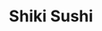 ---
layout: place
title: "Shiki Sushi"
permalink: /north-carolina/durham/shiki-sushi.html
stateAbbr: NC
stateName: North Carolina
cityName: Durham
seo:
  name: "Shiki Sushi"
  type: Restaurant
  links: http://shikitasu.com/
description: "Looking for sushi in Durham, North Carolina? Check out Shiki Sushi for a delightful Japanese dining experience. Enjoy a variety of sushi and other dishes in ..."
place_id: ChIJOWMpsrPorIkRfufiJCXdtjg
photos:
  - name: >-
      places/ChIJOWMpsrPorIkRfufiJCXdtjg/photos/AeeoHcJAWYpYMxXh7p09XuLm9uR61Wv5fmN8ld3z9giLDt0_SlUeQ3v2VoV7klqp_s4KuBPnEtjEhtJJ84-brTvZDViqdv-d1kdnWv9zI-fa7S7EuGFyd0iAxvn_bh8IRhw1szkRQ3gCm12Soen5OswTZNseepmyIcpMzcmnQm71T50j9kkoYBsRQ2UjqHFjWpzMDTvJAp1z4RtNRvZifEI4aI1kRD6lz6iwx5wqCFcUl8qcmrrMyrdLB-pTvMoo4Mx9cymn_fh-QP1MvqIXv1P4usfbifOsNYx6tv6NbYtkcTgHIQT9a65rUq87F588qMH2tUpqFKd2qBstmSRL2aNy01O5KTzTLwGJqo0vmZpXv1jVxmRtFm3EJLiyO7BrFdZqW14CsP9EugBpBuiYtZ6kdCT0xu1e1-9bTjgWxoMXtLDt5hJS
    widthPx: 3024
    heightPx: 3183
    authorAttributions:
      - displayName: John Kroetch
        uri: https://maps.google.com/maps/contrib/109751360247850425016
        photoUri: >-
          https://lh3.googleusercontent.com/a-/ALV-UjV9ZriQY_5kscfPIHrXvfYdGx9n_pl7uxeCe99NVjU4snEQ59M=s100-p-k-no-mo
    flagContentUri: >-
      https://www.google.com/local/imagery/report/?cb_client=maps_api_places.places_api&image_key=!1e10!2sCIHM0ogKEICAgICRq6ij3QE&hl=en-US
    googleMapsUri: >-
      https://www.google.com/maps/place//data=!3m4!1e2!3m2!1sCIHM0ogKEICAgICRq6ij3QE!2e10!4m2!3m1!1s0x89ace8b3b2296339:0x38b6dd2524e2e77e
  - name: >-
      places/ChIJOWMpsrPorIkRfufiJCXdtjg/photos/AeeoHcIwPAxmKR-6uuK5jdf1CMyBJ0KIwQRwK8Oysz7SOGVR-T1rKHD9jQC3Z7Gtk_DogCZhaevkuuBEmvnL-JFU_izzC-GWh78OC91JBAtIdH7afwg5-BbfZxwvAyLphNyRirfpYBQmRW-FhnUbzZDTvr8wGVUC216bg5Ik0xUzuXCA_EkP7NmmKwAM6FuhTYiOMNuUAR2J0LxiF52C-5hvKo54ZSvPCb7PW8nUaRRiICMkAv9hNFYyX_0vfr-owBH0ZS1_YHvBSrYP4dez4hEGA_bjs2Fs3GSYFwn5J7iLl7IUBg
    widthPx: 750
    heightPx: 450
    authorAttributions:
      - displayName: Shiki Sushi
        uri: https://maps.google.com/maps/contrib/113632174412129066062
        photoUri: >-
          https://lh3.googleusercontent.com/a-/ALV-UjVA2u3zZumrqQZh457oOs68NYLhKik9erWPPAXSKgyXhgnfoF8=s100-p-k-no-mo
    flagContentUri: >-
      https://www.google.com/local/imagery/report/?cb_client=maps_api_places.places_api&image_key=!1e10!2sAF1QipM4ahiXF8QDS_aM-lcWHgODUBWeRrPtsJa1bXDe&hl=en-US
    googleMapsUri: >-
      https://www.google.com/maps/place//data=!3m4!1e2!3m2!1sAF1QipM4ahiXF8QDS_aM-lcWHgODUBWeRrPtsJa1bXDe!2e10!4m2!3m1!1s0x89ace8b3b2296339:0x38b6dd2524e2e77e
  - name: >-
      places/ChIJOWMpsrPorIkRfufiJCXdtjg/photos/AeeoHcIgH4fV5otQSpfVBQsGQGRVEom6HE6rzyWN_jG-QZVIUNzOOJFAIY7uXq7HP7S1a65H2cdQ0dTLzlNSCvKv0sCx13UX8UtOdKVfSu6xb9kcW5-Vt1bCn-1aYg834M9-W2u6Ki2T9_cD5CvzkwfO2jMtKJqUygkm2YFAXlrCKtf_0XAkuY-wLH16Z-LW7kmHwkpzDcBwGHvNXtdOE-1padpU6L17Mvht3Dgx7g1xydHBHfyQVgxLYDLcAKRg7p9_YqxpQW85EWkEUUsBT-SwwLOspCuTZkwGsHSuRzSqLchI9uDXyz5Glb64Xrlq5QovRpOjmHt-NaAfXBhak73w9D5KDJWn5C8bYfv0KlhYR053u8ky4mM4rqdeQtOaXIt6OzZIjlIXygQl4N9-T-40s5Is60dAv962MKzR6o0mh4RNWDpD
    widthPx: 3000
    heightPx: 2884
    authorAttributions:
      - displayName: Regina Beard
        uri: https://maps.google.com/maps/contrib/112291767060587655348
        photoUri: >-
          https://lh3.googleusercontent.com/a-/ALV-UjXyMcnLIaEZ328kmS6XjQdxPwVp8O6zvuCB6WExGc_jpupE-T8G=s100-p-k-no-mo
    flagContentUri: >-
      https://www.google.com/local/imagery/report/?cb_client=maps_api_places.places_api&image_key=!1e10!2sCIHM0ogKEICAgMDI8-X12gE&hl=en-US
    googleMapsUri: >-
      https://www.google.com/maps/place//data=!3m4!1e2!3m2!1sCIHM0ogKEICAgMDI8-X12gE!2e10!4m2!3m1!1s0x89ace8b3b2296339:0x38b6dd2524e2e77e
  - name: >-
      places/ChIJOWMpsrPorIkRfufiJCXdtjg/photos/AeeoHcIkHMDlNp0Z1q1cI_rqQ8sbF5ZCCNqpOwg0wmFYxKpZnG2RIUOexneutnk7OpMBF3KfVUnDhfrepHaHjQRwoJKRyFSaj8PwVbiSxoKGVseZyyfMjAOdFwq2rNPDIFzM_-LhmHwKzhU3RcBaDqIKarRrPQgfawOiRM0iMgqfrR8xReKT_AKeSMyqv-0dmYqmbceDhMnKvqO6xPoV0Iu1MuOL7z5Tb7tPxS3lkfqANe5a80syhjZelGDqY3Q0cwScXE2AUbMHnotxYGKfSkcJtp1XCUjav5enm8yYZjXi9PVhrIsVgIEDRYP9Fgfxao3SFo05J4COFGOLu5hpqr1YJ1YGJNDsUnB61m5Dl8jOK28Uq_1PQuZzH6H0J3vIUkzoJ79vJZu7asz6d1LL7ZSu2V08smx0zaRSRxExleV0zfmfvvI
    widthPx: 4032
    heightPx: 3024
    authorAttributions:
      - displayName: Runn Pissatan
        uri: https://maps.google.com/maps/contrib/106237254561304958244
        photoUri: >-
          https://lh3.googleusercontent.com/a-/ALV-UjXJkTyv5mSE4PtrLprd1chBrlxRV6tQAo40PM6mXN6obaVVF91x=s100-p-k-no-mo
    flagContentUri: >-
      https://www.google.com/local/imagery/report/?cb_client=maps_api_places.places_api&image_key=!1e10!2sCIHM0ogKEICAgICjwOKe7gE&hl=en-US
    googleMapsUri: >-
      https://www.google.com/maps/place//data=!3m4!1e2!3m2!1sCIHM0ogKEICAgICjwOKe7gE!2e10!4m2!3m1!1s0x89ace8b3b2296339:0x38b6dd2524e2e77e
  - name: >-
      places/ChIJOWMpsrPorIkRfufiJCXdtjg/photos/AeeoHcJz1xc1vNpY5NujEF451i4UCekV8rSXWYJ6FoJ5fVnt-_cyDJNN2CZ2VzNq_aRCLsw_aG-B9oFlFAMVCZJ1x0gaWY4kz8uSVGZzevLkBfKtXTd_0M0FkGhCpu1VB0iZcXIYpGiKivuBUFYF49uDfKfUxAUN0MGoLUWPKBp49je-PGq0XgSrqs9H5HZi6QTxft5GK5Uc9LP4VgSVNU_ZrBi6E844qN1Dt1LFSGxIQPDVqQUfyl1G-v-2gEIe1_ax5GRN39F81_aa4vslU-sGZKuroFwxjIJz2TSYcjT2QLVfOK4AqHfwBUrgIr7uP8IMi5hqk7RzE5m9jJJySOYa9YqQW9CIr410RWo5n28GKOLqH32DpO-4kIvTCi-nb6OM-6ount3clUBlOqOLeD3MLdyrx-5cQGEOXh6nxuiBAoNC-ME
    widthPx: 4080
    heightPx: 3072
    authorAttributions:
      - displayName: Shinjini Chattopadhyay
        uri: https://maps.google.com/maps/contrib/103354500490471914643
        photoUri: >-
          https://lh3.googleusercontent.com/a-/ALV-UjV4Pm4jBeRBiRV2G0-E_G-toWi2soNRwyH8TuemVP6f1d6m5qis=s100-p-k-no-mo
    flagContentUri: >-
      https://www.google.com/local/imagery/report/?cb_client=maps_api_places.places_api&image_key=!1e10!2sCIHM0ogKEICAgIDr6MeV4gE&hl=en-US
    googleMapsUri: >-
      https://www.google.com/maps/place//data=!3m4!1e2!3m2!1sCIHM0ogKEICAgIDr6MeV4gE!2e10!4m2!3m1!1s0x89ace8b3b2296339:0x38b6dd2524e2e77e
  - name: >-
      places/ChIJOWMpsrPorIkRfufiJCXdtjg/photos/AeeoHcIafJa1OlF2gZO8fRjoPK21wfmfDrC60nmUsQb3g1HS8Go8P5TW6IM8r3zX3A212I7SfXVa0uwrQJoDbumUlTQz0HThXlOIpXNSSQlbZ3RAAwmhG6JjPHRvDBlKhaK_PB3XwszNbSqKjJgpvEKcksGSAbFq9bRP3poNVmKLL2Wm9dEPeZgh-PGn0gS5InimjUZdYVMWXB0bp7o1qZs0f5Fgi4IYGHHjCKuxs5tmTKkJblIL7_QW2Z4wyARC6Pv8JJ4Z73CL5qumeM7aib05a51GRSgPZhdWKRbds613WZ113vzL_hw4vx9WzyB7cQh51BRphH70mpcC9jAjElR58Nc9DO2-xk9Nl5PH49S8QpSDMcY2z1bKAImGmuE902JYtS46BRhgZIk6oVsH1mHZGu-APxUQwoBRIqqSDS6oYM0E8VnB
    widthPx: 3950
    heightPx: 2901
    authorAttributions:
      - displayName: Jennifer
        uri: https://maps.google.com/maps/contrib/116791464359921249479
        photoUri: >-
          https://lh3.googleusercontent.com/a-/ALV-UjUxzzUEcHeLfTnvaLlR_bdlBSe7tH1XQp36qjdqyxymkJcj9mz7=s100-p-k-no-mo
    flagContentUri: >-
      https://www.google.com/local/imagery/report/?cb_client=maps_api_places.places_api&image_key=!1e10!2sCIHM0ogKEICAgICv8MOilQE&hl=en-US
    googleMapsUri: >-
      https://www.google.com/maps/place//data=!3m4!1e2!3m2!1sCIHM0ogKEICAgICv8MOilQE!2e10!4m2!3m1!1s0x89ace8b3b2296339:0x38b6dd2524e2e77e
  - name: >-
      places/ChIJOWMpsrPorIkRfufiJCXdtjg/photos/AeeoHcLaaES6DK2iU0suthlw5KPSpjiAyZ3-02eu89XwuFJGDLzPSgULqsr6e_fuCcOmrU9_HHZgUvcAPu2FJLbvlhzhC0qmtb-MFcOSiMUB0yI0auQ64Rgm94V2GLyozhnNurBmuFoGxQvtG3VSooD3-FusjGJwKqIC37YSpxA9jmm734RiGjZoWIixncRCn4VqC8HKs_Xy2qyRwd4wxbAmUURw6nxfSgJMuPZeZPCR4eXWxcRUIYKI6OIC6JUU0wRbs98RC3W6lqWN6iTFNm_RcQyND-q84nPaVO8nOLgc1wLQkUouEdqCwGCqmf146uCGxpEb7vLAcEO3pN9aZkzVyNrogdc-c89-L4BtzTiGbtg3q_jSL3m91Mp1skhzqJHA-EfmIJd_mj8AzCDTvoOI45dUv-wC84xOz7MmziULh5NhnhPn
    widthPx: 4032
    heightPx: 1908
    authorAttributions:
      - displayName: Mary Jones
        uri: https://maps.google.com/maps/contrib/103068155886692846121
        photoUri: >-
          https://lh3.googleusercontent.com/a-/ALV-UjVILTqHYaoDtQzivMZ2x69QujvldE84qERpBn00wBuJaDdFCc8j_w=s100-p-k-no-mo
    flagContentUri: >-
      https://www.google.com/local/imagery/report/?cb_client=maps_api_places.places_api&image_key=!1e10!2sCIHM0ogKEICAgIDmoaG1twE&hl=en-US
    googleMapsUri: >-
      https://www.google.com/maps/place//data=!3m4!1e2!3m2!1sCIHM0ogKEICAgIDmoaG1twE!2e10!4m2!3m1!1s0x89ace8b3b2296339:0x38b6dd2524e2e77e
  - name: >-
      places/ChIJOWMpsrPorIkRfufiJCXdtjg/photos/AeeoHcKJAa7ytmfdIxTZgtm2dfgifLtBzRFQoEBAnEbWbLXldHqlvRy1hfs2YoxtlcR9ZkWO__OhvFDT2alLWa_H7GBs8Cu283OQIqzrssRk9H6_W-oCGyJN7Qxe_q8sULRPjKS7YGtR6-AxqIezbHq8x83YC-cHIPkTOZIK6lYNn2E7tcGusj-az4I7QGHEqWksyvQNryDU-KisofgvsFfkJkmliT2W8YMSKWklCnxic26jDMS8pzhf3gElrBYtS2PUhYTAmePFaFurGhxXjU5LqFLP3JQOIucYvyuFYA5QZsJCbPruHgz8O_WyKIgwobCoRkFxvdeycTemM23swYpjJ33tMAZ9OxwwA-JAMZfh4457RuFiTrCOCRVRNXyeCxKmJU3WuFjkrjvVY4PkZbDOu1QRxPFba5HNydJxEy382EfBDkfX
    widthPx: 4032
    heightPx: 3024
    authorAttributions:
      - displayName: Taiseer Al Salihi
        uri: https://maps.google.com/maps/contrib/115259147672623773063
        photoUri: >-
          https://lh3.googleusercontent.com/a-/ALV-UjXLv2WrNy2HnjtSGMjnVZ7o2SqlQcDr2fdrW-ceCQOglVl6dzTGEA=s100-p-k-no-mo
    flagContentUri: >-
      https://www.google.com/local/imagery/report/?cb_client=maps_api_places.places_api&image_key=!1e10!2sCIHM0ogKEICAgICsq8vh6QE&hl=en-US
    googleMapsUri: >-
      https://www.google.com/maps/place//data=!3m4!1e2!3m2!1sCIHM0ogKEICAgICsq8vh6QE!2e10!4m2!3m1!1s0x89ace8b3b2296339:0x38b6dd2524e2e77e
  - name: >-
      places/ChIJOWMpsrPorIkRfufiJCXdtjg/photos/AeeoHcJ9LqFtNV7WevU-ZxZTUUMMy-O_FPJW-s3DkPCQzkBu6h5pqpLQFdUFObHP4du_cQv1Su3XAdJdEg7xROIF7fSRw44ANqUea615FjJOJQRB9P-AMp_DezKFIgiITRQSQAXUMK02En418eohtblvfTI27lVUoH2trQS2xecZ1fMv7hMc9k8DZhduH9QGfHop9_aMWEspovbHfsL_5-OG_yorNerJvX7I7a-qaxhD_Dam6IV-a4fvTd4JpcbLT7rPQF9ql-bxZcOm_wpqudnBY4wphaUIcSaRXK9LYcOPmVoNm1A3SIeMsUQvlKae4HOBgK-JdcPQo4vWpI1D7xdAQN_6pXbxuiTpUF2Ax-5BpA-tnNYbclFp3Orq98AEH1ox6v6uqe8Dz6KbD5Ky2GvcozvcyqHbGQ0wC7qtSQxh-VFiJg
    widthPx: 4096
    heightPx: 3072
    authorAttributions:
      - displayName: James Kempski Your Triangle REALTOR 919-308-7597
        uri: https://maps.google.com/maps/contrib/109434747505844257811
        photoUri: >-
          https://lh3.googleusercontent.com/a-/ALV-UjUNz7V2E9xq9-Zl-51M2ILZ6HRv2-gpb-Rvh9RbOeDMkT8Q5vB1YQ=s100-p-k-no-mo
    flagContentUri: >-
      https://www.google.com/local/imagery/report/?cb_client=maps_api_places.places_api&image_key=!1e10!2sCIHM0ogKEICAgIDMwvW1LA&hl=en-US
    googleMapsUri: >-
      https://www.google.com/maps/place//data=!3m4!1e2!3m2!1sCIHM0ogKEICAgIDMwvW1LA!2e10!4m2!3m1!1s0x89ace8b3b2296339:0x38b6dd2524e2e77e
  - name: >-
      places/ChIJOWMpsrPorIkRfufiJCXdtjg/photos/AeeoHcJ7bctw9aMUVImC1waSX8wm13ojuG4IvxXe4I5aMLEqOGU2D3qaS6-54YzI1Olo0d0oTqisGJJdStrzbO_o_MqTcXWLGepT8vLEB2hUNSY4tgpvSjaZeG-R-31yV0qcuH51Q6h0uLbkrGg5Yhw3aW1_EnyOBSTzOPqdSigzUdehkSTPHo04ITvAsXb5rFkMOPF1uybjFeW0iBO-TFnQWxfuA_Oe8xjedOTZfH4GNSaPnI3gTHszL_SNtlcKZa_ymiynYsNbtmje5t-GEtIMD52FlFZxBKuV34jP0ZsQvMJYGSoHXQxrlOlL3_ikQVkBgS7UgSjHD0anRC8wYuQNyzEJ6ltqKEauk9_6EiUPZpARMImNBc98lLOMBYsX_zj2uc3eaABEGNOwAKmJe72GviLwss0mH2gXKwSNbJO2uWMe5Q
    widthPx: 3024
    heightPx: 4032
    authorAttributions:
      - displayName: John Kroetch
        uri: https://maps.google.com/maps/contrib/109751360247850425016
        photoUri: >-
          https://lh3.googleusercontent.com/a-/ALV-UjV9ZriQY_5kscfPIHrXvfYdGx9n_pl7uxeCe99NVjU4snEQ59M=s100-p-k-no-mo
    flagContentUri: >-
      https://www.google.com/local/imagery/report/?cb_client=maps_api_places.places_api&image_key=!1e10!2sCIHM0ogKEICAgICRq6ijXQ&hl=en-US
    googleMapsUri: >-
      https://www.google.com/maps/place//data=!3m4!1e2!3m2!1sCIHM0ogKEICAgICRq6ijXQ!2e10!4m2!3m1!1s0x89ace8b3b2296339:0x38b6dd2524e2e77e
address: 207 W North Carolina 54, Durham, NC 27713, USA
street: 207 W North Carolina 54
city: Durham
state: NC
zip: '27713'
country: USA
neighborhood: null
latitude: '35.910204'
longitude: '-78.937652'
accessibility_options:
  wheelchairAccessibleParking: true
  wheelchairAccessibleEntrance: true
  wheelchairAccessibleRestroom: true
  wheelchairAccessibleSeating: true
business_status: OPERATIONAL
name: Shiki Sushi
google_maps_links:
  directionsUri: >-
    https://www.google.com/maps/dir//''/data=!4m7!4m6!1m1!4e2!1m2!1m1!1s0x89ace8b3b2296339:0x38b6dd2524e2e77e!3e0
  placeUri: https://maps.google.com/?cid=4086696863487682430
  writeAReviewUri: >-
    https://www.google.com/maps/place//data=!4m3!3m2!1s0x89ace8b3b2296339:0x38b6dd2524e2e77e!12e1
  reviewsUri: >-
    https://www.google.com/maps/place//data=!4m4!3m3!1s0x89ace8b3b2296339:0x38b6dd2524e2e77e!9m1!1b1
  photosUri: >-
    https://www.google.com/maps/place//data=!4m3!3m2!1s0x89ace8b3b2296339:0x38b6dd2524e2e77e!10e5
primary_type: Sushi Restaurant
opening_hours:
  regular: null
  current: null
secondary_opening_hours:
  regular:
    weekdayDescriptions: null
    type: null
  current:
    weekdayDescriptions: null
    type: null
phone: (919) 484-4108
price_level: PRICE_LEVEL_MODERATE
price_range: $20 &ndash; $30
rating: '4.2'
rating_count: 2129
website: http://shikitasu.com/
reviews: null
parking_options: null
payment_options: null
allow_dogs: null
curbside_pickup: null
delivery: null
dine_in: null
good_for_children: null
good_for_groups: null
good_for_sports: null
live_music: null
menu_for_children: null
outdoor_seating: null
reservable: null
restroom: null
serves_beer: null
serves_breakfast: null
serves_brunch: null
serves_cocktails: null
serves_coffee: null
serves_dinner: null
serves_dessert: null
serves_lunch: null
serves_vegetarian_food: null
serves_wine: null
takeout: null
summary: null

---